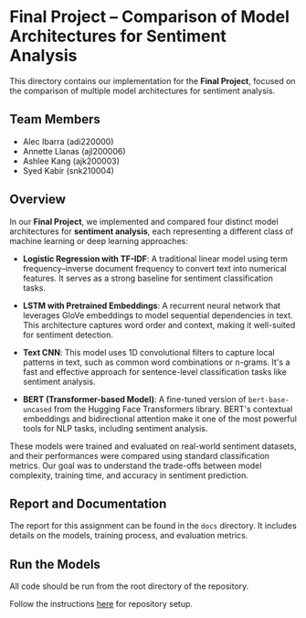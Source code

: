 # Final Project – Comparison of Model Architectures for Sentiment Analysis

This directory contains our implementation for the **Final Project**, focused on the comparison of multiple model architectures for sentiment analysis.

## Team Members
- Alec Ibarra (adi220000)
- Annette Llanas (ajl200006)
- Ashlee Kang (ajk200003)
- Syed Kabir (snk210004)

## Overview

In our **Final Project**, we implemented and compared four distinct model architectures for **sentiment analysis**, each representing a different class of machine learning or deep learning approaches:

- **Logistic Regression with TF-IDF**: A traditional linear model using term frequency–inverse document frequency to convert text into numerical features. It serves as a strong baseline for sentiment classification tasks.

- **LSTM with Pretrained Embeddings**: A recurrent neural network that leverages GloVe embeddings to model sequential dependencies in text. This architecture captures word order and context, making it well-suited for sentiment detection.

- **Text CNN**: This model uses 1D convolutional filters to capture local patterns in text, such as common word combinations or n-grams. It's a fast and effective approach for sentence-level classification tasks like sentiment analysis.

- **BERT (Transformer-based Model)**: A fine-tuned version of `bert-base-uncased` from the Hugging Face Transformers library. BERT's contextual embeddings and bidirectional attention make it one of the most powerful tools for NLP tasks, including sentiment analysis.

These models were trained and evaluated on real-world sentiment datasets, and their performances were compared using standard classification metrics. Our goal was to understand the trade-offs between model complexity, training time, and accuracy in sentiment prediction.

## Report and Documentation
The report for this assignment can be found in the `docs` directory. It includes details on the models, training process, and evaluation metrics.

## Run the Models
All code should be run from the root directory of the repository.

Follow the instructions [here](../#repository-setup-vscode) for repository setup.

<!-- TODO: Add usage instructions or example command-line usage if needed -->
